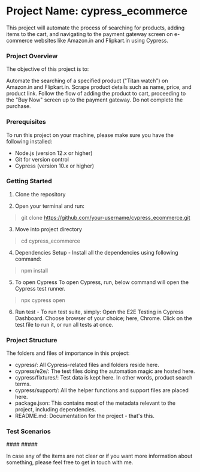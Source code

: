 # Project Name: cypress_ecommerce
This project will automate the process of searching for products, adding items to the cart, and navigating to the payment gateway screen on e-commerce websites like Amazon.in and Flipkart.in using Cypress.

### Project Overview
The objective of this project is to:

Automate the searching of a specified product ("Titan watch") on Amazon.in and Flipkart.in.
Scrape product details such as name, price, and product link.
Follow the flow of adding the product to cart, proceeding to the "Buy Now" screen up to the payment gateway. Do not complete the purchase.

### Prerequisites
To run this project on your machine, please make sure you have the following installed:

* Node.js (version 12.x or higher)
* Git for version control
* Cypress (version 10.x or higher)

### Getting Started
1. Clone the repository

2. Open your terminal and run:
> git clone https://github.com/your-username/cypress_ecommerce.git

3. Move into project directory
> cd cypress_ecommerce

4. Dependencies Setup - Install all the dependencies using following command:
> npm install

5. To open Cypress To open Cypress, run, below command will open the Cypress test runner.
> npx cypress open

6. Run test - To run test suite, simply:
Open the E2E Testing in Cypress Dashboard. Choose browser of your choice; here, Chrome. Click on the test file to run it, or run all tests at once.

### Project Structure
The folders and files of importance in this project:

* cypress/: All Cypress-related files and folders reside here.
* cypress/e2e/: The test files doing the automation magic are hosted here.
* cypress/fixtures/: Test data is kept here. In other words, product search terms.
* cypress/support/: All the helper functions and support files are placed here.
* package.json: This contains most of the metadata relevant to the project, including dependencies.
* README.md: Documentation for the project - that's this.

### Test Scenarios
####<TestSuiteName>
#####<TestCaseName>


In case any of the items are not clear or if you want more information about something, please feel free to get in touch with me.
